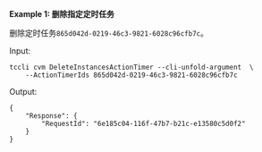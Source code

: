 **Example 1: 删除指定定时任务**

删除定时任务`865d042d-0219-46c3-9821-6028c96cfb7c`。

Input: 

```
tccli cvm DeleteInstancesActionTimer --cli-unfold-argument  \
    --ActionTimerIds 865d042d-0219-46c3-9821-6028c96cfb7c
```

Output: 
```
{
    "Response": {
        "RequestId": "6e185c04-116f-47b7-b21c-e13580c5d0f2"
    }
}
```

